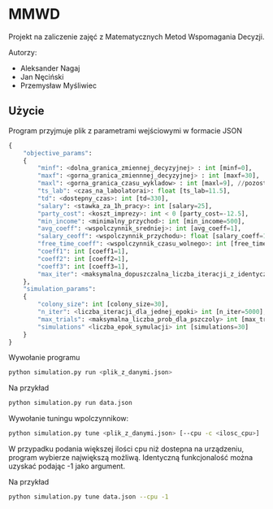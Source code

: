 # MMWD

Projekt na zaliczenie zajęć z Matematycznych Metod Wspomagania Decyzji.  

Autorzy:
* Aleksander Nagaj
* Jan Nęciński
* Przemysław Myśliwiec

## Użycie

Program przyjmuje plik z parametrami wejściowymi w formacie JSON
```python
{
    "objective_params":
    {
        "minf": <dolna_granica_zmiennej_decyzyjnej> : int [minf=0],
        "maxf": <gorna_granica_zmiennnej_decyzyjnej> : int [maxf=30],
        "maxl": <gorna_granica_czasu_wykladow> : int [maxl=9], //pozostalosc po pierwotnej koncepcji
        "ts_lab": <czas_na_labolatorai>: float [ts_lab=11.5],
        "td": <dostepny_czas>: int [td=330],
        "salary": <stawka_za_1h_pracy>: int [salary=25],
        "party_cost": <koszt_imprezy>: int < 0 [party_cost=-12.5],
        "min_income": <minimalny_przychod>: int [min_income=500],
        "avg_coeff": <wspolczynnik_sredniej>: int [avg_coeff=1],
        "salary_ceoff": <wspolczynnik_przychodu>: float [salary_coeff=1],
        "free_time_coeff": <wspolczynnik_czasu_wolnego>: int [free_time_coeff=1],
        "coeff1": int [coeff1=1],
        "coeff2": int [coeff2=1],
        "coeff3": int [coeff3=1],
        "max_iter": <maksymalna_dopuszczalna_liczba_iteracji_z_identyczna_wartoscia_funkcji_celu>: int [max_iter=50]
    },
    "simulation_params":
    {
        "colony_size": int [colony_size=30],
        "n_iter": <liczba_iteracji_dla_jednej_epoki> int [n_iter=5000],
        "max_trials": <maksymalna_liczba_prob_dla_pszczoly> int [max_trials=100],
        "simulations" <liczba_epok_symulacji> int [simulations=30]
    }
}
```

Wywołanie programu
```bash
python simulation.py run <plik_z_danymi.json>
```
Na przykład
```bash
python simulation.py run data.json
```

Wywołanie tuningu wpolczynnikow:
```bash
python simulation.py tune <plik_z_danymi.json> [--cpu -c <ilosc_cpu>]
```
W przypadku podania większej ilości cpu niż dostepna na urządzeniu, program wybierze największą możliwą. Identyczną funkcjonalość można uzyskać podając -1 jako argument.

Na przykład
```bash
python simulation.py tune data.json --cpu -1
```